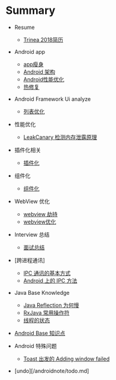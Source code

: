 # Summary

* Resume
	* [Trinea 2018简历](/androidnote/resume/trinea.md)

* Android app
	* [app瘦身](/androidnote/app/thinApk.md)
	* [Android 架构](/androidnote/app/architeture.md)
	* [Android性能优化](/androidnote/app/performance.md)
	* [热修复](/androidnote/app/hotfix.md)

* Android Framework Ui analyze
	* [列表优化](/androidnote/app/listview.md)

* 性能优化
	* [LeakCanary 检测内存泄露原理](/androidnote//app/leakcanary.md)
	
* 插件化相关
	* [插件化](/androidnote/app/plugins.md)

* 组件化
	* [组件化](/androidnote/app/componet.md)

* WebView 优化
	* [webview 劫持](/androidnote/app/httpdns.md)
	* [webview优化](/androidnote/app/webview.md)

* Interview 总结
	* [面试总结](/androidnote/app/interview/interviewNote.md)

* [跨进程通讯]
	* [IPC 通讯的基本方式](/androidnote/common/ipc.md)
	* [Android 上的 IPC 方法](/androidnote/app/androidipc.md)

* Java Base Knowledge
	* [Java Reflection 为何慢](/javanote/reflection.md)
	* [RxJava 常用操作符](/javanote/commonRxJavaOperator.md)
	* [线程的状态](/javanote/threadstate/md)
* [Android Base 知识点](/androidnote/app/androidbase.md)
* Android 特殊问题
	* [Toast 出发的 Adding window failed](/androidnote/app/TransactionTooLargeException.md)
* [undo][/androidnote/todo.md]
